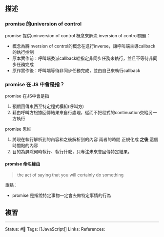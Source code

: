 ## 描述






### promise 的universion of control

promise 提供uninversion of control 概念來解決 inversion of control問題：
- 概念為將inversion of control的概念在進行inverse，讓呼叫端主導callback的執行控制
- 原本實作前：呼叫端委派callback給指定非同步任務來執行，並且不等待非同步任務完成
- 原作實作後：呼叫端等待非同步任務完成，並由自己來執行callback



### promise 在 JS 中會是指？
promise 在JS中會是指
1. 預期回傳東西至特定程式模組(呼叫方)
2. 藉由呼叫方根據回傳結果來自行處理，從而不把程式的continuation交給另一方執行


promise 思維
1. 將現在執行解析到的內容和之後解析到的內容 兩者的時間 正規化成 **之後** 這個時間點的內容
2. 目的為屏除何時執行、執行什麼，只專注未來會回傳特定結果。


#### promise 命名緣由

> the act of saying that you will certainly do something

重點：
- promise 是指說特定事物一定會去做特定事情的行為


## 複習



---
Status: #🌱 
Tags:
[[JavaScript]]
Links:
References: